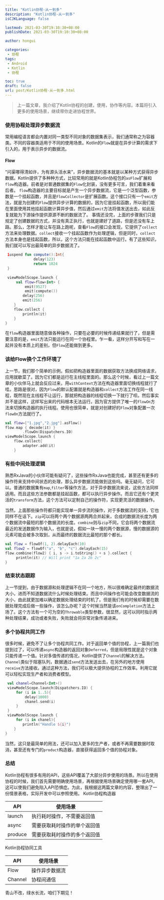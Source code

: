 ```yaml
---
title: "Kotlin协程-从一到多"
description: "Kotlin协程-从一到多"
isCJKLanguage: false

lastmod: 2021-03-30T19:10:30+08:00
publishDate: 2021-03-30T19:10:30+08:00

author: hongui

categories:
 - 协程
tags:
 - Android
 - Kotlin
 - 协程

toc: true
draft: false
url: post/Kotlin协程-从一到多.html
---
```


> 上一篇文章，我介绍了Kotlin协程的创建，使用，协作等内容。本篇将引入更多的使用场景，继续带你走进协程世界。

### 使用协程处理异步数据流
常用编程语言都会内置对同一类型不同对象的数据集表示，我们通常称之为容器类。不同的容器类适用于不同的使用场景。Kotlin的`Flow`就是在异步计算的需求下引入的，用于表示异步的数据流。

#### Flow
“问渠哪得清如许，为有源头活水来”，异步数据流的基本就是以某种方式获得异步数据。Kotlin提供了多种种方式，比较常用的就是Kotlin协程包的`asFlow`扩展和`flow`构造器。前者是对普通数据集的`Flow`化封装，没有更多可言，我们着重来看后者。
`flow`构造器的主要目标就是产生一个异步数据流，它是一个泛型函数，参数是一个挂起函数，并且是`FlowCollector`是扩展函数。这个接口只有一个`emit`方法，就是为创建的`Flow`提供异步计算的数据的，因为它是挂起函数，所以我们能在里面使用其他挂起函数计算异步值，然后通过`emit`方法将值发送出去，如此反复就能为下游操作提供源源不断的数据流了。
事情还没完，上面的步骤我们只是规定了创建数据的方式，并没有真正执行，也就是建好了道路，但是还没有车上路。那么，怎样才能让车在路上跑呢，查看`Flow`的接口会发现，它提供了`collect`方法来处理数据。`collect`接收一个挂起函数作为处理逻辑，但是同时，`collect`方法本身也是挂起函数，所以，这个方法只能在挂起函数中运行。有了这些知识，我们就可以写出最简单的异步数据流了。
```kotlin
 1uspend fun compute():Int{
             delay(123)
             return 1024
 }
 
 viewModelScope.launch {
     val flow=flow<Int> {
         emit(9527)
         emit(compute())
        delay(256)
        emit(256)
    }
    flow.collect {
        println(it)
    }
}
```
在`flow`构造器里面随意做各种操作，只要在必要的时候传递结果就行了，但是需要注意的是，`emit`方法只能运行在同一个协程里。乍一看，这样分开写和写在一起并没有本质上的差别，但`Flow`还能做到更多。

### 该给Flow换个工作环境了
上一节，我们那个简单的示例，假如把构造器里面的数据获取方法换成网络请求，应用就歇菜了。因为它们都是运行在主线程里面的。那么这个时候，看过上一篇文章的小伙伴马上就会反应过来，用`withContext`方法在构造器里面切换线程就行了哇。思路是很对，因为`Flow`的默认配置就是构造器和`collect`方法工作在同一线程，既然现在主线程不让运行，那就把构造器的线程切换一下就行了呗。然后事实并不是这样，这样写出来的代码根本无法运行。因为官方提供了唯一的`flowOn`方法来切换构造器的执行线程。使用也很简单，就是对创建好的`Flow`对象配置一次`flowOn`方法就行了。
```kotlin
val flow=["1.jpg","2.jpg"].asFlow()
flow.map { decode(it) }
        .flowOn(Dispatchers.IO)
viewModelScope.launch {
    flow.collect{
        adapter.add(it)
    }
```
### 有些中间处理逻辑
熟悉RxJava的小伙伴可能有疑问了，这些操作RxJava也能完成，甚至还有更多的操作符来支持中间状态的处理，那么异步数据流能做到这些吗。毫无疑问，它可以。普通的数据集有`map`,`filter`等操作方法，对于异步数据流来说，这些方法同样适用。而且这些方法参数都是挂起函数，都可以执行异步操作。而且它还有个更灵活的`transform`方法，这个方法可以定制自己的操作符，实现更灵活的数据操作。

当然，上面那些操作符都只能实现单一异步流的操作，对于多数据流的支持，它也同样不在话下。`zip`可以将两个两个数据源两两合并起来，合成的数据流长度为两个数据流中最短的那个数据流的长度。`combine`则与`zip`不同，它会将两个数据流最近的发送数据作为输入，也就是说，假如一块一慢的两个数据源，慢的数据源的元素可能会被多次取到，从而最终的数据流比最短的那个都长。
```kotlin
val flow = flowOf(1, 2).delayEach(10)
val flow2 = flowOf("a", "b", "c").delayEach(15)
flow.combine(flow2) { i, s -> i.toString() + s }.collect {
     println(it) // Will print "1a 2a 2b 2c"
}
```
### 结束状态跟踪
上一节提到，由于数据源和处理逻辑不在同一个地方，所以很难确定最终的数据流大小，进而不知道数据流什么时候处理结束。而且中间操作也可能会改变数据流的大小，由此就更加难以确定数据处理结束的时机了。但是我们有的时候却需要在数据处理完成后做一些操作，该怎么办呢？这个时候当然是该`onCompletion`方法上场了。这个方法有一个可为空的`Throwable`类型参数，很显然，这可以同时指示两种处理结果，成功或者失败，失败就会将异常对象传递进来。

### 多个协程共同工作
很多时候，避免不了让多个协程共同工作。对于返回单个值的协程，上一篇我们也提到过了，可以传递`async`构造器的返回对象`Deferred`，但是局限性就是这个对象只能传递一个值。针对多值传递的情况，Kotlin提供了`Channel`的解决方法。`Channel`类似于阻塞队列，数据通过`send`方法发送出去，在另外的地方使用`receive`方法接收。通过这种方法，我们可以极大提供协程的工作效率。利用它就可以轻松实现生产者和消费者模型。
```kotlin
 val chanel=Channel<Int>()
 viewModelScope.launch(Dispatchers.IO) {
     for (i in 1..5){
         delay(1000)
         chanel.send(i)
     }
 }
 viewModelScope.launch { 
     for (i in chanel){
        println("Handle ${i}")
    }
}
```
当然，这只是最简单的用法，还可以加入更多的生产者，或者不再需要数据时取消，甚至还有专门的`product`构造器，直接获得返回多个值的协程对象。

### 总结
Kotlin协程有很多有用的API，这些API覆盖了大部分异步使用的场景。所以在使用协程的时候，我们首先需要明确使用场景，再根据使用场景确定使用哪一套API，这可以使我们避免陷入API恐惧症。为此，我根据这两篇文章的内容，整理出了一份情景表格，实际开发中可以参照使用。
Kotlin协程构造器

| API	| 使用场景 |
| ---   | ---     |
| launch |	执行耗时操作，不需要返回值 |
| async	| 需要获取耗时操作的单个返回值 |
| produce	| 需要获取耗时操作的多个返回值 |

Kotlin协程协同工具

| API	| 使用场景 |
| ---   | ---     |
| Flow |	操作异步数据流|
| Channel |	协程间通信 |

青山不改，绿水长流，咱们下期见！